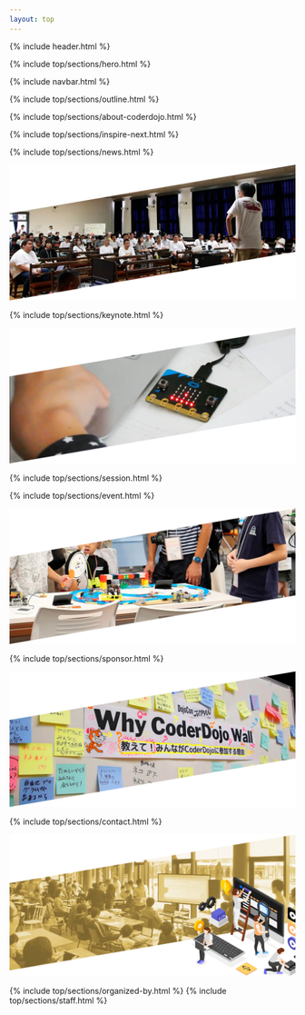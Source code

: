 ```yaml
---
layout: top
---
```

<div class="bg-[url(/img/top/header-background.webp)] bg-contain bg-no-repeat bg-top bg-center">
  {% include header.html %}

  {% include top/sections/hero.html %}
</div>

{% include navbar.html %}

{% include top/sections/outline.html %}

{% include top/sections/about-coderdojo.html %}

{% include top/sections/inspire-next.html %}

{% include top/sections/news.html %}

<div class="-mx-4">
  <img class="w-full" src="/img/top/background1.webp" alt="DojoCon Japan 2023 @ 奈良の様子" />
</div>

{% include top/sections/keynote.html %}

<div class="-mx-4">
  <img class="w-full" src="/img/top/background2.webp" alt="micro:bit でLチカしている様子" />
</div>

{% include top/sections/session.html %}

{% include top/sections/event.html %}

<div class="-mx-4">
  <img class="w-full" src="/img/top/background3.webp" alt="鉄道模型を動かしている様子"/>
</div>

{% include top/sections/sponsor.html %}

<div class="-mx-4">
  <img class="w-full" src="/img/top/background4.webp" alt="Why CoderDojo Wall - 教えて！みんなが CoderDojo に参加する理由" />
</div>

{% include top/sections/contact.html %}

<div class="-mx-4">
  <img class="w-full" src="/img/top/background5.webp" alt="DojoCon Japan 2019 @ 名古屋の様子" />
</div>

{% include top/sections/organized-by.html %}
{% include top/sections/staff.html %}
